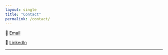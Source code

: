 ```yaml
---
layout: single
title: "Contact"
permalink: /contact/
---
```


  📧 [Email](ayah.bohsali@upf.edu)  
  
  💼 [LinkedIn](https://www.linkedin.com/in/ayah-bohsali-b65aa8128)    
  
---
